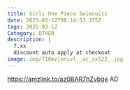 ```yaml
---
title: Girls One Piece Swimsuits
date: 2025-03-12T08:14:53.375Z
tags: 2025-03-12
Category: OTHER
description: |
  7.xx
  discount auto apply at checkout 
image: img/710mzjonivl._ac_sx522_.jpg
---
```

 https://amzlink.to/az0BAR7hZvbqe
AD